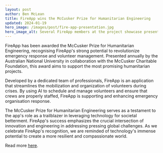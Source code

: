 ```yaml
---
layout: post
author: Ben McLean
title: FireApp wins the McCusker Prize for Humanitarian Engineering
updated: 2024-01-19
hero_image: /images/post/fire-app-presentation.jpg
hero_image_alt: Several FireApp members at the project showcase presentation.
---
```


FireApp has been awarded the McCusker Prize for Humanitarian Engineering, recognising FireApp's strong potential to revolutionize emergency response and volunteer management. Presented annually by the Australian National University in collaboration with the McCusker Charitable Foundation, this award aims to support the most promising humanitarian projects.

Developed by a dedicated team of professionals, FireApp is an application that streamlines the mobilization and organization of volunteers during crises. By using AI to schedule and manage volunteers and ensure that crews are properly staffed, FireApp is supporting and enhancing emergency organisation response.

The McCusker Prize for Humanitarian Engineering serves as a testament to the app's role as a trailblazer in leveraging technology for societal betterment. FireApp's success emphasizes the crucial intersection of innovation and engineering in addressing pressing global challenges. As we celebrate FireApp's recognition, we are reminded of technology's immense potential to create a more resilient and compassionate world.

Read more [here](https://cecc.anu.edu.au/news/student-innovators-win-mccusker-prize-new-lifesaving-technologies).
